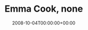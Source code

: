 ---
templateKey: event
guid: 08948e12-6eab-11ea-99c5-002590d1d1b0
date: 2008-10-04T00:00:00+00:00
eventTime: 'none'
title: Emma Cook, none
artist: Emma Cook
city: Wawa
venue: none
group: Tim Shia
guests: Gord Mowat
---